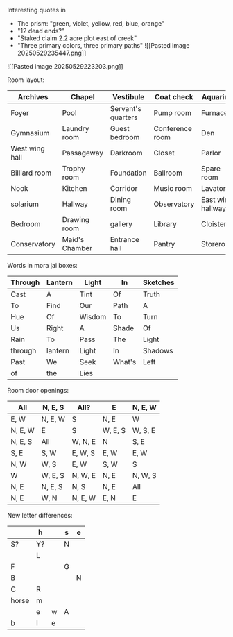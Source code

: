 Interesting quotes in
- The prism: "green, violet, yellow, red, blue, orange"
- "12 dead ends?"
- "Staked claim 2.2 acre plot east of creek"
- "Three primary colors, three primary paths"
![[Pasted image 20250529235447.png]]

![[Pasted image 20250529223203.png]]

Room layout:

| Archives       | Chapel         | Vestibule          | Coat check      | Aquarium          |
| -------------- | -------------- | ------------------ | --------------- | ----------------- |
| Foyer          | Pool           | Servant's quarters | Pump room       | Furnace           |
| Gymnasium      | Laundry room   | Guest bedroom      | Conference room | Den               |
| West wing hall | Passageway     | Darkroom           | Closet          | Parlor            |
| Billiard room  | Trophy room    | Foundation         | Ballroom        | Spare room        |
| Nook           | Kitchen        | Corridor           | Music room      | Lavatory          |
| solarium       | Hallway        | Dining room        | Observatory     | East wing hallway |
| Bedroom        | Drawing room   | gallery            | Library         | Cloister          |
| Conservatory   | Maid's Chamber | Entrance hall      | Pantry          | Storeroom         |
Words in mora jai boxes:

| Through | Lantern | Light  | In     | Sketches |
| ------- | ------- | ------ | ------ | -------- |
| Cast    | A       | Tint   | Of     | Truth    |
| To      | Find    | Our    | Path   | A        |
| Hue     | Of      | Wisdom | To     | Turn     |
| Us      | Right   | A      | Shade  | Of       |
| Rain    | To      | Pass   | The    | Light    |
| through | lantern | Light  | In     | Shadows  |
| Past    | We      | Seek   | What's | Left     |
| of      | the     | Lies   |        |          |

Room door openings:

| All     | N, E, S | All?    | E       | N, E, W |
| ------- | ------- | ------- | ------- | ------- |
| E, W    | N, E, W | S       | N, E    | W       |
| N, E, W | E       | S       | W, E, S | W, S, E |
| N, E, S | All     | W, N, E | N       | S, E    |
| S, E    | S, W    | E, W, S | E, W    | E, W    |
| N, W    | W, S    | E, W    | S, W    | S       |
| W       | W, E, S | N, W, E | N, E    | N, W, S |
| N, E    | N, E, S | N, S    | N, E    | All     |
| N, E    | W, N    | N, E, W | E, N    | E       |

New letter differences:

|       | h   |     | s   | e   |
| ----- | --- | --- | --- | --- |
| S?    | Y?  |     | N   |     |
|       | L   |     |     |     |
| F     |     |     | G   |     |
| B     |     |     |     | N   |
| C     | R   |     |     |     |
| horse | m   |     |     |     |
|       | e   | w   | A   |     |
| b     | l   | e   |     |     |
